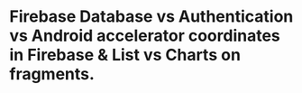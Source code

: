 Firebase Database vs Authentication vs Android accelerator coordinates in Firebase & List vs Charts on fragments.
=============================

